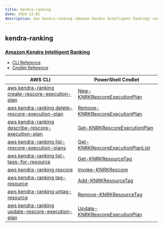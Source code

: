 ```yaml
---
title: kendra-ranking
date: 2024-12-01
description: aws kendra-ranking (Amazon Kendra Intelligent Ranking) command/cmdlet list.
---
```


## kendra-ranking

### [Amazon Kendra Intelligent Ranking](https://aws.amazon.com/kendra/)

* [CLI Reference](https://awscli.amazonaws.com/v2/documentation/api/latest/reference/kendra-ranking/index.html)
* [Cmdlet Reference](https://docs.aws.amazon.com/powershell/latest/reference/items/KendraRanking_cmdlets.html)

|AWS CLI|PowerShell Cmdlet|
|----|----|
|[aws kendra-ranking create-rescore-execution-plan](https://awscli.amazonaws.com/v2/documentation/api/latest/reference/kendra-ranking/create-rescore-execution-plan.html)|[New-KNRKRescoreExecutionPlan](https://docs.aws.amazon.com/powershell/latest/reference/items/New-KNRKRescoreExecutionPlan.html)|
|[aws kendra-ranking delete-rescore-execution-plan](https://awscli.amazonaws.com/v2/documentation/api/latest/reference/kendra-ranking/delete-rescore-execution-plan.html)|[Remove-KNRKRescoreExecutionPlan](https://docs.aws.amazon.com/powershell/latest/reference/items/Remove-KNRKRescoreExecutionPlan.html)|
|[aws kendra-ranking describe-rescore-execution-plan](https://awscli.amazonaws.com/v2/documentation/api/latest/reference/kendra-ranking/describe-rescore-execution-plan.html)|[Get-KNRKRescoreExecutionPlan](https://docs.aws.amazon.com/powershell/latest/reference/items/Get-KNRKRescoreExecutionPlan.html)|
|[aws kendra-ranking list-rescore-execution-plans](https://awscli.amazonaws.com/v2/documentation/api/latest/reference/kendra-ranking/list-rescore-execution-plans.html)|[Get-KNRKRescoreExecutionPlanList](https://docs.aws.amazon.com/powershell/latest/reference/items/Get-KNRKRescoreExecutionPlanList.html)|
|[aws kendra-ranking list-tags-for-resource](https://awscli.amazonaws.com/v2/documentation/api/latest/reference/kendra-ranking/list-tags-for-resource.html)|[Get-KNRKResourceTag](https://docs.aws.amazon.com/powershell/latest/reference/items/Get-KNRKResourceTag.html)|
|[aws kendra-ranking rescore](https://awscli.amazonaws.com/v2/documentation/api/latest/reference/kendra-ranking/rescore.html)|[Invoke-KNRKRescore](https://docs.aws.amazon.com/powershell/latest/reference/items/Invoke-KNRKRescore.html)|
|[aws kendra-ranking tag-resource](https://awscli.amazonaws.com/v2/documentation/api/latest/reference/kendra-ranking/tag-resource.html)|[Add-KNRKResourceTag](https://docs.aws.amazon.com/powershell/latest/reference/items/Add-KNRKResourceTag.html)|
|[aws kendra-ranking untag-resource](https://awscli.amazonaws.com/v2/documentation/api/latest/reference/kendra-ranking/untag-resource.html)|[Remove-KNRKResourceTag](https://docs.aws.amazon.com/powershell/latest/reference/items/Remove-KNRKResourceTag.html)|
|[aws kendra-ranking update-rescore-execution-plan](https://awscli.amazonaws.com/v2/documentation/api/latest/reference/kendra-ranking/update-rescore-execution-plan.html)|[Update-KNRKRescoreExecutionPlan](https://docs.aws.amazon.com/powershell/latest/reference/items/Update-KNRKRescoreExecutionPlan.html)|


